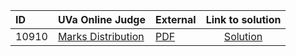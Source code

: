 | ID | UVa Online Judge | External | Link to solution |
|:---|:---|:---|:---:|
| 10910 | [Marks Distribution](https://onlinejudge.org/index.php?option=com_onlinejudge&Itemid=8&category=655&page=show_problem&problem=1851) | [PDF](https://onlinejudge.org/external/109/10910.pdf) | [Solution](https%3A//github.com/versenyi98/programming-contests/tree/master/UVa%20Online%20Judge/10910%2520-%2520Marks%2520Distribution)|

